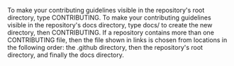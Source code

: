 To make your contributing guidelines visible in the repository's root directory, type CONTRIBUTING.
To make your contributing guidelines visible in the repository's docs directory, type docs/ to create the new directory, then CONTRIBUTING.
If a repository contains more than one CONTRIBUTING file, then the file shown in links is chosen from locations in the following order: the .github directory, then the repository's root directory, and finally the docs directory.
